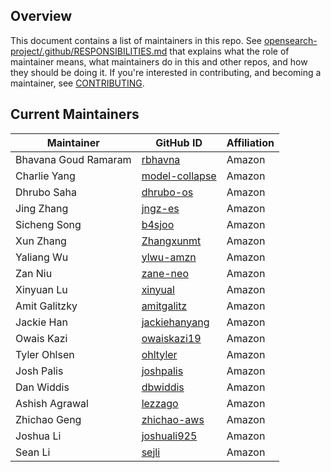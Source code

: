 ## Overview

This document contains a list of maintainers in this repo. See [opensearch-project/.github/RESPONSIBILITIES.md](https://github.com/opensearch-project/.github/blob/main/RESPONSIBILITIES.md#maintainer-responsibilities) that explains what the role of maintainer means, what maintainers do in this and other repos, and how they should be doing it. If you're interested in contributing, and becoming a maintainer, see [CONTRIBUTING](CONTRIBUTING.md).

## Current Maintainers

| Maintainer           | GitHub ID                                           | Affiliation |
| -----------------    | -------------------------------------------------   | ----------- |
| Bhavana Goud Ramaram | [rbhavna](https://github.com/rbhavna)               | Amazon      |
| Charlie Yang         | [model-collapse](https://github.com/model-collapse) | Amazon      |
| Dhrubo Saha          | [dhrubo-os](https://github.com/dhrubo-os)           | Amazon      |
| Jing Zhang           | [jngz-es](https://github.com/jngz-es)               | Amazon      |
| Sicheng Song         | [b4sjoo](https://github.com/b4sjoo)                 | Amazon      |
| Xun Zhang            | [Zhangxunmt](https://github.com/Zhangxunmt)         | Amazon      |
| Yaliang Wu           | [ylwu-amzn](https://github.com/ylwu-amzn)           | Amazon      |
| Zan Niu              | [zane-neo](https://github.com/zane-neo)             | Amazon      |
| Xinyuan Lu           | [xinyual](https://github.com/xinyual)               | Amazon      |
| Amit Galitzky        | [amitgalitz](https://github.com/amitgalitz)         | Amazon      |
| Jackie Han           | [jackiehanyang](https://github.com/jackiehanyang)   | Amazon      |
| Owais Kazi           | [owaiskazi19](https://github.com/owaiskazi19)       | Amazon      |
| Tyler Ohlsen         | [ohltyler](https://github.com/ohltyler)             | Amazon      |
| Josh Palis           | [joshpalis](https://github.com/joshpalis)           | Amazon      |
| Dan Widdis           | [dbwiddis](https://github.com/dbwiddis)             | Amazon      |
| Ashish Agrawal       | [lezzago](https://github.com/lezzago)               | Amazon      |
| Zhichao Geng         | [zhichao-aws](https://github.com/zhichao-aws)       | Amazon      |
| Joshua Li            | [joshuali925](https://github.com/joshuali925)       | Amazon      |
| Sean Li              | [sejli](https://github.com/sejli)                   | Amazon      |
